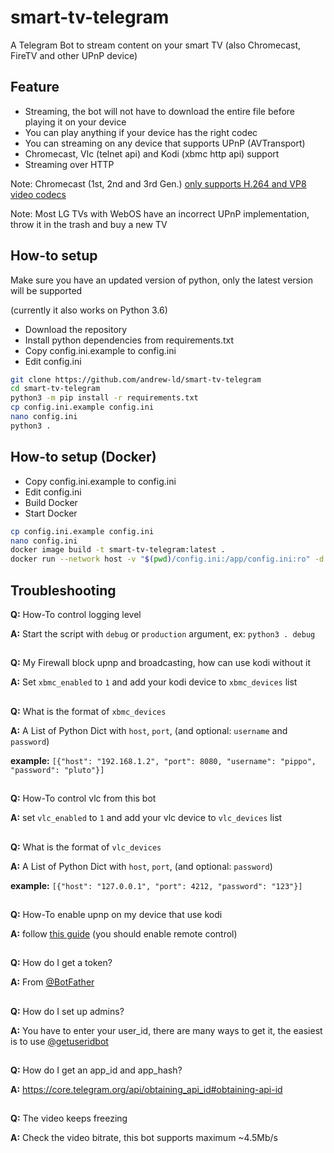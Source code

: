 # smart-tv-telegram
A Telegram Bot to stream content on your smart TV (also Chromecast, FireTV and other UPnP device)

## Feature
- Streaming, the bot will not have to download the entire file before playing it on your device
- You can play anything if your device has the right codec
- You can streaming on any device that supports UPnP (AVTransport)
- Chromecast, Vlc (telnet api) and Kodi (xbmc http api) support
- Streaming over HTTP

Note: Chromecast (1st, 2nd and 3rd Gen.) [only supports H.264 and VP8 video codecs](https://developers.google.com/cast/docs/media#video_codecs)

Note: Most LG TVs with WebOS have an incorrect UPnP implementation, throw it in the trash and buy a new TV

## How-to setup
Make sure you have an updated version of python, only the latest version will be supported

(currently it also works on Python 3.6)

- Download the repository
- Install python dependencies from requirements.txt
- Copy config.ini.example to config.ini
- Edit config.ini

```bash
git clone https://github.com/andrew-ld/smart-tv-telegram
cd smart-tv-telegram
python3 -m pip install -r requirements.txt
cp config.ini.example config.ini
nano config.ini
python3 .
```

## How-to setup (Docker)
- Copy config.ini.example to config.ini
- Edit config.ini
- Build Docker
- Start Docker

```bash
cp config.ini.example config.ini
nano config.ini
docker image build -t smart-tv-telegram:latest .
docker run --network host -v "$(pwd)/config.ini:/app/config.ini:ro" -d smart-tv-telegram:latest
```

## Troubleshooting

**Q:** How-To control logging level

**A:** Start the script with `debug` or `production` argument, ex: `python3 . debug`

##
**Q:** My Firewall block upnp and broadcasting, how can use kodi without it

**A:** Set `xbmc_enabled` to `1` and add your kodi device to `xbmc_devices` list

##
**Q:** What is the format of `xbmc_devices`

**A:** A List of Python Dict with `host`, `port`, (and optional: `username` and `password`)

**example:** `[{"host": "192.168.1.2", "port": 8080, "username": "pippo", "password": "pluto"}]`

##
**Q:** How-To control vlc from this bot

**A:** set `vlc_enabled` to `1` and add your vlc device to `vlc_devices` list

##
**Q:** What is the format of `vlc_devices`

**A:** A List of Python Dict with `host`, `port`, (and optional: `password`)

**example:** `[{"host": "127.0.0.1", "port": 4212, "password": "123"}]`


##
**Q:** How-To enable upnp on my device that use kodi

**A:** follow [this guide](https://kodi.wiki/view/Settings/Services/UPnP_DLNA) (you should enable remote control)

##
**Q:** How do I get a token?

**A:** From [@BotFather](https://telegram.me/BotFather)
##
**Q:** How do I set up admins?

**A:** You have to enter your user_id, there are many ways to get it, the easiest is to use [@getuseridbot](https://telegram.me/getuseridbot)
##
**Q:** How do I get an app_id and app_hash?

**A:** https://core.telegram.org/api/obtaining_api_id#obtaining-api-id
##
**Q:** The video keeps freezing

**A:** Check the video bitrate, this bot supports maximum ~4.5Mb/s
